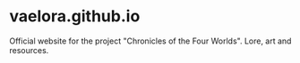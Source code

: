 # vaelora.github.io
Official website for the project "Chronicles of the Four Worlds". Lore, art and resources.
